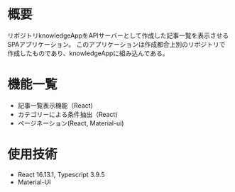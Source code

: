 # 概要
リポジトリknowledgeAppをAPIサーバーとして作成した記事一覧を表示させるSPAアプリケーション。
このアプリケーションは作成都合上別のリポジトリで作成したものであり、knowledgeAppに組み込んである。

# 機能一覧
- 記事一覧表示機能（React)
- カテゴリーによる条件抽出（React)
- ページネーション(React, Material-ui)

#  使用技術
- React 16.13.1, Typescript 3.9.5
- Material-UI

